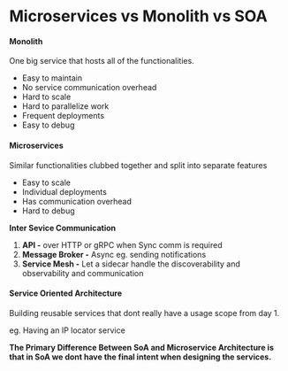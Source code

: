 # Microservices vs Monolith vs SOA

#### Monolith

One big service that hosts all of the functionalities.

* Easy to maintain
* No service communication overhead
* Hard to scale
* Hard to parallelize work
* Frequent deployments
* Easy to debug

#### Microservices

Similar functionalities clubbed together and split into separate features

* Easy to scale
* Individual deployments
* Has communication overhead
* Hard to debug

**Inter Sevice Communication**

1. **API -** over HTTP or gRPC when Sync comm is required
2. **Message Broker -** Async eg. sending notifications
3. **Service Mesh -** Let a sidecar handle the discoverability and observability and communication

#### Service Oriented Architecture

Building reusable services that dont really have a usage scope from day 1.

eg. Having an IP locator service

**The Primary Difference Between SoA and Microservice Architecture is that in SoA we dont have the final intent when designing the services.**
